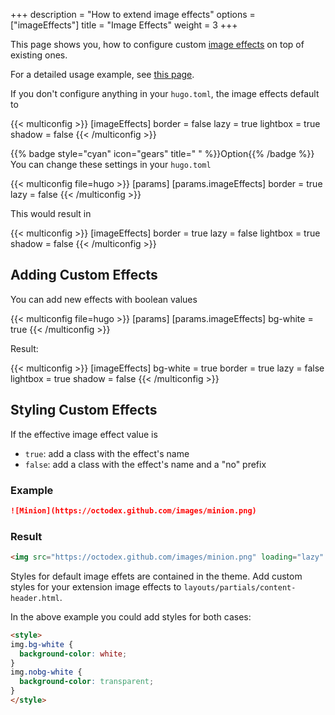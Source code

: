 +++
description = "How to extend image effects"
options = ["imageEffects"]
title = "Image Effects"
weight = 3
+++

This page shows you, how to configure custom [image effects](content/markdown#image-effects) on top of existing ones.

For a detailed usage example, see [this page](content/imageeffects).

If you don't configure anything in your `hugo.toml`, the image effects default to

{{< multiconfig >}}
[imageEffects]
  border = false
  lazy = true
  lightbox = true
  shadow = false
{{< /multiconfig >}}

{{% badge style="cyan" icon="gears" title=" " %}}Option{{% /badge %}} You can change these settings in your `hugo.toml`

{{< multiconfig file=hugo >}}
[params]
  [params.imageEffects]
    border = true
    lazy = false
{{< /multiconfig >}}

This would result in

{{< multiconfig >}}
[imageEffects]
  border = true
  lazy = false
  lightbox = true
  shadow = false
{{< /multiconfig >}}

## Adding Custom Effects

You can add new effects with boolean values

{{< multiconfig file=hugo >}}
[params]
  [params.imageEffects]
    bg-white = true
{{< /multiconfig >}}

Result:

{{< multiconfig >}}
[imageEffects]
  bg-white = true
  border = true
  lazy = false
  lightbox = true
  shadow = false
{{< /multiconfig >}}

## Styling Custom Effects

If the effective image effect value is

- `true`: add a class with the effect's name
- `false`: add a class with the effect's name and a "no" prefix

### Example

````markdown {title="Markdown"}
![Minion](https://octodex.github.com/images/minion.png)
````

### Result

````html {title="HTML"}
<img src="https://octodex.github.com/images/minion.png" loading="lazy" alt="Minion" class="bg-white border nolazy lightbox noshadow">
````

Styles for default image effets are contained in the theme. Add custom styles for your extension image effects to `layouts/partials/content-header.html`.

In the above example you could add styles for both cases:

````html {title="layouts/partials/content-header.html"}
<style>
img.bg-white {
  background-color: white;
}
img.nobg-white {
  background-color: transparent;
}
</style>
````

